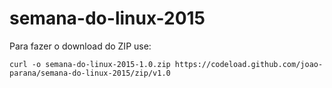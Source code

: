 # semana-do-linux-2015

Para fazer o download do ZIP use:

    curl -o semana-do-linux-2015-1.0.zip https://codeload.github.com/joao-parana/semana-do-linux-2015/zip/v1.0


